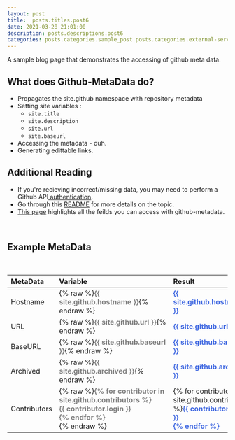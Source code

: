 ```yaml
---
layout: post
title:  posts.titles.post6
date: 2021-03-28 21:01:00
description: posts.descriptions.post6
categories: posts.categories.sample_post posts.categories.external-service
---
```


A sample blog page that demonstrates the accessing of github meta data.

## What does Github-MetaData do?
* Propagates the site.github namespace with repository metadata
* Setting site variables :
  * `site.title`
  * `site.description`
  * `site.url`
  * `site.baseurl`
* Accessing the metadata - duh.
* Generating edittable links.

## Additional Reading
* If you're recieving incorrect/missing data, you may need to perform a Github API<a href="https://github.com/jekyll/github-metadata/blob/master/docs/authentication.md"> authentication</a>.
* Go through this <a href="https://jekyll.github.io/github-metadata/">README</a> for more details on the topic.
* <a href= "https://github.com/jekyll/github-metadata/blob/master/docs/site.github.md">This page</a> highlights all the feilds you can access with github-metadata.
<br />

## Example MetaData


<br> 

| MetaData     | Variable                                                                                                                                                                                                                                                                                   | Result                                                                                                                                 |
|:-------------|:-------------------------------------------------------------------------------------------------------------------------------------------------------------------------------------------------------------------------------------------------------------------------------------------|:---------------------------------------------------------------------------------------------------------------------------------------|
| Hostname     | {% raw %}<span style="color:#808080; font-weight:bold">{{ site.github.hostname }}</span>{% endraw %}                                                                                                                                                                                       | <span style="color:#4169E1; font-weight:bold">{{ site.github.hostname }}</span>                                                        |
| URL          | {% raw %}<span style="color:#808080; font-weight:bold">{{ site.github.url }}</span>{% endraw %}                                                                                                                                                                                            | <span style="color:#4169E1; font-weight:bold">{{ site.github.url }}</span>                                                             |
| BaseURL      | {% raw %}<span style="color:#808080; font-weight:bold">{{ site.github.baseurl }}</span>{% endraw %}                                                                                                                                                                                        | <span style="color:#4169E1; font-weight:bold">{{ site.github.baseurl }}</span>                                                         |
| Archived     | {% raw %}<span style="color:#808080; font-weight:bold">{{ site.github.archived }}</span>{% endraw %}                                                                                                                                                                                       | <span style="color:#4169E1; font-weight:bold">{{ site.github.archived }}</span>                                                        |
| Contributors | {% raw %}<span style="color:#808080; font-weight:bold">{% for contributor in site.github.contributors %}<br/>{{ contributor.login }}<span style="display:inline-block; width: 145px;"></span><br> {% endfor %}<span style="display:inline-block; width: 245px;"></span></span>{% endraw %} | {% for contributor in site.github.contributors %}<span style="color:#4169E1; font-weight:bold">{{ contributor.login }}<br>{% endfor %} |


